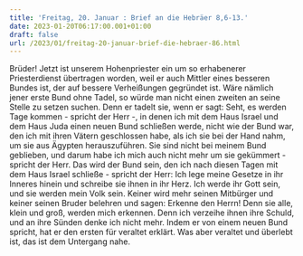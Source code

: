 ```yaml
---
title: 'Freitag, 20. Januar : Brief an die Hebräer 8,6-13.'
date: 2023-01-20T06:17:00.001+01:00
draft: false
url: /2023/01/freitag-20-januar-brief-die-hebraer-86.html
---
```


Brüder! Jetzt ist unserem Hohenpriester ein um so erhabenerer Priesterdienst übertragen worden, weil er auch Mittler eines besseren Bundes ist, der auf bessere Verheißungen gegründet ist. Wäre nämlich jener erste Bund ohne Tadel, so würde man nicht einen zweiten an seine Stelle zu setzen suchen. Denn er tadelt sie, wenn er sagt: Seht, es werden Tage kommen - spricht der Herr -, in denen ich mit dem Haus Israel und dem Haus Juda einen neuen Bund schließen werde, nicht wie der Bund war, den ich mit ihren Vätern geschlossen habe, als ich sie bei der Hand nahm, um sie aus Ägypten herauszuführen. Sie sind nicht bei meinem Bund geblieben, und darum habe ich mich auch nicht mehr um sie gekümmert - spricht der Herr. Das wird der Bund sein, den ich nach diesen Tagen mit dem Haus Israel schließe - spricht der Herr: Ich lege meine Gesetze in ihr Inneres hinein und schreibe sie ihnen in ihr Herz. Ich werde ihr Gott sein, und sie werden mein Volk sein. Keiner wird mehr seinen Mitbürger und keiner seinen Bruder belehren und sagen: Erkenne den Herrn! Denn sie alle, klein und groß, werden mich erkennen. Denn ich verzeihe ihnen ihre Schuld, und an ihre Sünden denke ich nicht mehr. Indem er von einem neuen Bund spricht, hat er den ersten für veraltet erklärt. Was aber veraltet und überlebt ist, das ist dem Untergang nahe.